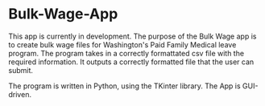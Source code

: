 # Bulk-Wage-App
This app is currently in development. The purpose of the Bulk Wage app is to create bulk wage files for Washington's Paid Family Medical leave program. 
The program takes in a correctly formattated csv file with the required information. It outputs a correctly formatted file that the user can submit.

The program is written in Python, using the TKinter library. The App is GUI-driven.

